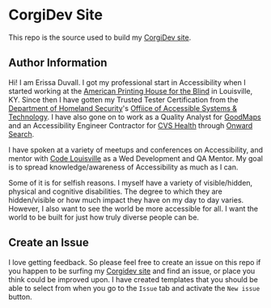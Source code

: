 # CorgiDev Site

This repo is the source used to build my [CorgiDev site](https://www.corgidev.com).

## Author Information

Hi! I am Erissa Duvall. I got my professional start in Accessibility when I started working at the [American Printing House for the Blind](https://www.aph.org/) in Louisville, KY. Since then I have gotten my Trusted Tester Certification from the [Department of Homeland Security](https://www.dhs.gov/)'s [Offiice of Accessible Systems & Technology](https://www.dhs.gov/office-accessible-systems-technology). I have also gone on to work as a Quality Analyst for [GoodMaps](https://www.goodmaps.com/) and an Accessibility Engineer Contractor for [CVS Health](https://www.cvshealth.com/) through [Onward Search](https://www.onwardsearch.com/).

I have spoken at a variety of meetups and conferences on Accessibility, and mentor with [Code Louisville](https://codelouisville.org/) as a Wed Development and QA Mentor. My goal is to spread knowledge/awareness of Accessibility as much as I can.

Some of it is for selfish reasons. I myself have a variety of visible/hidden, physical and cognitive disabilities. The degree to which they are hidden/visible or how much impact they have on my day to day varies. However, I also want to see the world be more accessible for all. I want the world to be built for just how truly diverse people can be.

## Create an Issue

I love getting feedback. So please feel free to create an issue on this repo if you happen to be surfing my [Corgidev site](https://corgidev.com) and find an issue, or place you think could be improved upon. I have created templates that you should be able to select from when you go to the `Issue` tab and activate the `New issue` button.
